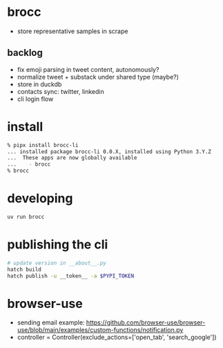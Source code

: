 # brocc

- store representative samples in scrape

## backlog

- fix emoji parsing in tweet content, autonomously?
- normalize tweet + substack under shared type (maybe?)
- store in duckdb
- contacts sync: twitter, linkedin
- cli login flow

# install

```sh
% pipx install brocc-li
... installed package brocc-li 0.0.X, installed using Python 3.Y.Z
...  These apps are now globally available
...    - brocc
% brocc
```

# developing

```sh
uv run brocc
```

# publishing the cli

```sh
# update version in __about__.py
hatch build
hatch publish -u __token__ -a $PYPI_TOKEN
```

# browser-use

- sending email example: https://github.com/browser-use/browser-use/blob/main/examples/custom-functions/notification.py
- controller = Controller(exclude_actions=['open_tab', 'search_google'])
